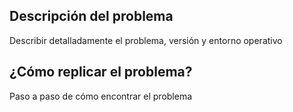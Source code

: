 ## Descripción del problema
Describir detalladamente el problema, versión y entorno operativo

## ¿Cómo replicar el problema?
Paso a paso de cómo encontrar el problema